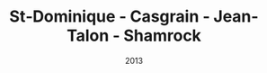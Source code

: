 ---
title: St‐Dominique ‐ Casgrain ‐ Jean-Talon ‐ Shamrock
date: '2013'
type: ruelle_verte
district: rosemont
position: { lng: -73.6166468446299, lat: 45.535230929809046 }
---
